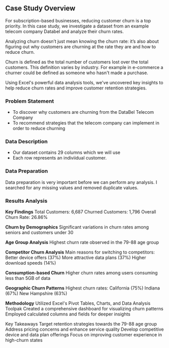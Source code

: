 ## Case Study Overview

For subscription-based businesses, reducing customer churn is a top priority. In this case study, we investigate a dataset from an example telecom company Databel and analyze their churn rates.

Analyzing churn doesn’t just mean knowing the churn rate: it’s also about figuring out why customers are churning at the rate they are and how to reduce churn.

Churn is defined as the total number of customers lost over the total customers. This definition varies by industry.
For example in e-commerce a churner could be defined as someone who hasn't made a purchase.

Using Excel's powerful data analysis tools, we've uncovered key insights to help reduce churn rates and improve customer retention strategies.

### Problem Statement 

  - To discover why customers are churning from the DataBel Telecom Company
  - To recommend strategies that the telecom company can implement in order to reduce churning


### Data Description

- Our dataset contains 29 columns which we will use
- Each row represents an indiviidual customer.

###  Data Preparation

Data preparation is very important before we can perform any analysis. 
I searched for any missing values and removed duplicate values.

### Results Analysis

  __Key Findings__
Total Customers: 6,687
Churned Customers: 1,796
Overall Churn Rate: 26.86%

__Churn by Demographics__
Significant variations in churn rates among seniors and customers under 30

__Age Group Analysis__
Highest churn rate observed in the 79-88 age group

__Competitor Churn Analysis__
Main reasons for switching to competitors:
Better device offers (37%)
More attractive data plans (37%)
Higher download speeds (14%)

__Consumption-based Churn__
Higher churn rates among users consuming less than 5GB of data

__Geographic Churn Patterns__
Highest churn rates:
California (75%)
Indiana (67%)
New Hampshire (63%)

__Methodology__
Utilized Excel's Pivot Tables, Charts, and Data Analysis Toolpak
Created a comprehensive dashboard for visualizing churn patterns
Employed calculated columns and fields for deeper insights

Key Takeaways
Target retention strategies towards the 79-88 age group
Address pricing concerns and enhance service quality
Develop competitive device and data plan offerings
Focus on improving customer experience in high-churn states











